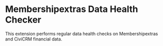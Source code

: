 # Membershipextras Data Health Checker

This extension performs regular data health checks on Membershipextras and CiviCRM
financial data.
